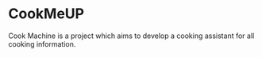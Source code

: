 # CookMeUP
Cook Machine is a project which aims to develop a cooking assistant for all cooking information.
